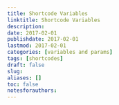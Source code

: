 ```yaml
---
title: Shortcode Variables
linktitle: Shortcode Variables
description:
date: 2017-02-01
publishdate: 2017-02-01
lastmod: 2017-02-01
categories: [variables and params]
tags: [shortcodes]
draft: false
slug:
aliases: []
toc: false
notesforauthors:
---
```

